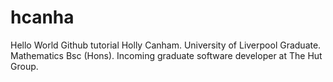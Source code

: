 # hcanha
Hello World Github tutorial
Holly Canham. University of Liverpool Graduate. Mathematics Bsc (Hons). Incoming graduate software developer at The Hut Group.
